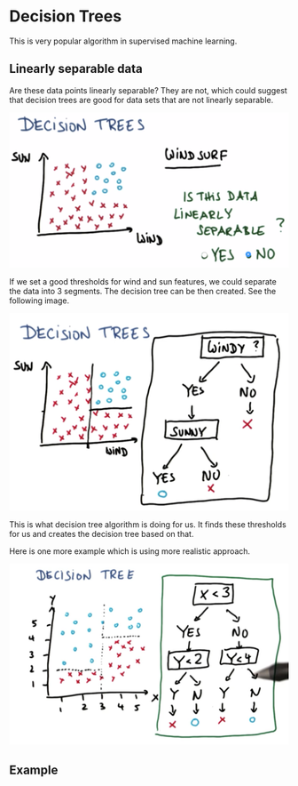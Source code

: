 # Decision Trees

This is very popular algorithm in supervised machine learning.

## Linearly separable data

Are these data points linearly separable? They are not, which could suggest that decision trees are good for data sets that are not linearly separable.

![](/assets/decision-trees-separable.png)

If we set a good thresholds for wind and sun features, we could separate the data into 3 segments. The decision tree can be then created. See the following image.

![](/assets/decision-tree-windy-sunny.png)

This is what decision tree algorithm is doing for us. It finds these thresholds for us and creates the decision tree based on that.

Here is one more example which is using more realistic approach.

![](/assets/decision-tree-realone.png)

## Example



